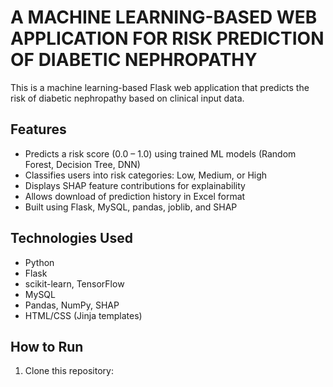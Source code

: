 # A MACHINE LEARNING-BASED WEB APPLICATION FOR RISK PREDICTION OF DIABETIC NEPHROPATHY

This is a machine learning-based Flask web application that predicts the risk of diabetic nephropathy based on clinical input data.

## Features
- Predicts a risk score (0.0 – 1.0) using trained ML models (Random Forest, Decision Tree, DNN)
- Classifies users into risk categories: Low, Medium, or High
- Displays SHAP feature contributions for explainability
- Allows download of prediction history in Excel format
- Built using Flask, MySQL, pandas, joblib, and SHAP

## Technologies Used
- Python
- Flask
- scikit-learn, TensorFlow
- MySQL
- Pandas, NumPy, SHAP
- HTML/CSS (Jinja templates)

## How to Run
1. Clone this repository:
